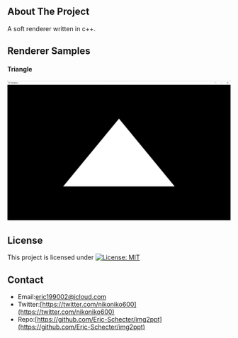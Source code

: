 ## About The Project
A soft renderer written in c++.

## Renderer Samples
#### Triangle
![triangle](./profiles/triangle.png)  

## License
This project is licensed under [![License: MIT](https://img.shields.io/badge/License-MIT-yellow.svg)](https://opensource.org/licenses/MIT)

## Contact
* Email:[eric199002@icloud.com](eric199002@icloud.com)
* Twitter:[https://twitter.com/nikoniko600](https://twitter.com/nikoniko600)
* Repo:[https://github.com/Eric-Schecter/img2ppt](https://github.com/Eric-Schecter/img2ppt)